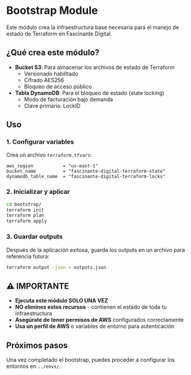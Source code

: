 # Bootstrap Module

Este módulo crea la infraestructura base necesaria para el manejo de estado de Terraform en Fascinante Digital.

## ¿Qué crea este módulo?

- **Bucket S3**: Para almacenar los archivos de estado de Terraform
  - Versionado habilitado
  - Cifrado AES256
  - Bloqueo de acceso público
- **Tabla DynamoDB**: Para el bloqueo de estado (state locking)
  - Modo de facturación bajo demanda
  - Clave primaria: LockID

## Uso

### 1. Configurar variables

Crea un archivo `terraform.tfvars`:

```hcl
aws_region           = "us-east-1"
bucket_name          = "fascinante-digital-terraform-state"
dynamodb_table_name  = "fascinante-digital-terraform-locks"
```

### 2. Inicializar y aplicar

```bash
cd bootstrap/
terraform init
terraform plan
terraform apply
```

### 3. Guardar outputs

Después de la aplicación exitosa, guarda los outputs en un archivo para referencia futura:

```bash
terraform output -json > outputs.json
```

## ⚠️ IMPORTANTE

- **Ejecuta este módulo SOLO UNA VEZ**
- **NO elimines estos recursos** - contienen el estado de toda tu infraestructura
- **Asegúrate de tener permisos de AWS** configurados correctamente
- **Usa un perfil de AWS** o variables de entorno para autenticación

## Próximos pasos

Una vez completado el bootstrap, puedes proceder a configurar los entornos en `../envs/`.
